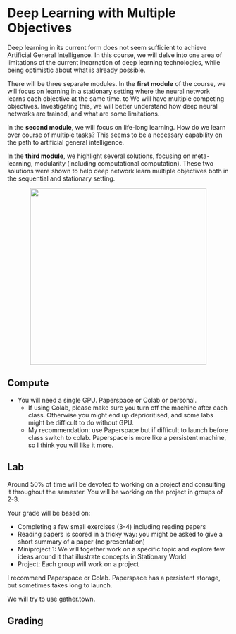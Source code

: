 # Deep Learning with Multiple Objectives

Deep learning in its current form does not seem sufficient to achieve Artificial General Intelligence. In this course, we will delve into one area of limitations of the current incarnation of deep learning technologies, while being optimistic about what is already possible.

There will be three separate modules. In the **first module** of the course, we will focus on learning in a stationary setting where the neural network learns each objective at the same time.  to We will have multiple competing objectives. Investigating this, we will better understand how deep neural networks are trained, and what are some limitations.

In the **second module**, we will focus on life-long learning. How do we learn over course of multiple tasks? This seems to be a necessary capability on the path to artificial general intelligence. 

In the **third module**, we highlight several solutions, focusing on meta-learning, modularity (including computational computation). These two solutions were shown to help deep network learn multiple objectives both in the sequential and stationary setting.


<center><img width=400 src="https://www.dropbox.com/s/unl81onqf0kz02w/fig2.png?dl=1"></center>


## Compute

* You will need a single GPU. Paperspace or Colab or personal. 
  - If using Colab, please make sure you turn off the machine after each class. Otherwise you might end up deprioritised, and some labs might be difficult to do without GPU.
  - My recommendation: use Paperspace but if difficult to launch before class switch to colab. Paperspace is more like a persistent machine, so I think you will like it more.

## Lab

Around 50% of time will be devoted to working on a project and consulting it throughout the semester. You will be working on the project in groups of 2-3. 

Your grade will be based on:

- Completing a few small exercises (3-4) including reading papers 
- Reading papers is scored in a tricky way: you might be asked to give a short summary of a paper (no presentation)
- Miniproject 1: We will together work on a specific topic and explore few ideas around it that illustrate concepts in Stationary World
- Project: Each group will work on a project

I recommend Paperspace or Colab. Paperspace has a persistent storage, but sometimes takes long to launch.

We will try to use gather.town.

## Grading

